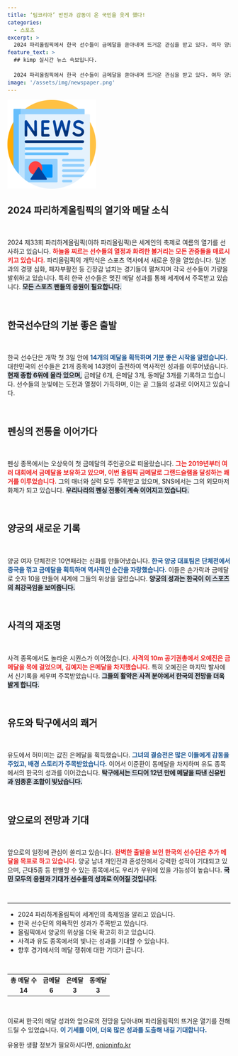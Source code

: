 ```yaml
---
title: ‘팀코리아’ 반전과 감동이 온 국민을 웃게 했다!
categories:
  - 스포츠
excerpt: >
  2024 파리올림픽에서 한국 선수들이 금메달을 쏟아내며 뜨거운 관심을 받고 있다. 여자 양궁 단체전에서 10연패 신화를 달성한 한국, 펜싱에서도 3연패를 이어가며 역대 최강을 입증하고 있다.
feature_text: >
  ## kimp 실시간 뉴스 속보입니다.

  2024 파리올림픽에서 한국 선수들이 금메달을 쏟아내며 뜨거운 관심을 받고 있다. 여자 양궁 단체전에서 10연패 신화를 달성한 한국, 펜싱에서도 3연패를 이어가며 역대 최강을 입증하고 있다.
image: '/assets/img/newspaper.png'
---
```


<p><img src="/assets/img/newspaper.png" alt="kimplant 속보" /></p>

<h2 data-ke-size="size26">2024 파리하계올림픽의 열기와 메달 소식</h2>

<p data-ke-size="size16">&nbsp;</p>

<p>2024 제33회 파리하계올림픽(이하 파리올림픽)은 세계인의 축제로 여름의 열기를 선사하고 있습니다. <b><span style="color: #ee2323;">하늘을 찌르는 선수들의 열정과 화려한 볼거리는 모든 관중들을 매료시키고 있습니다.</span></b> 파리올림픽의 개막식은 스포츠 역사에서 새로운 장을 열었습니다. 일본과의 경쟁 심화, 패자부활전 등 긴장감 넘치는 경기들이 펼쳐지며 각국 선수들이 기량을 발휘하고 있습니다. 특히 한국 선수들은 멋진 메달 성과를 통해 세계에서 주목받고 있습니다. <b><span style="background-color: #21538527;">모든 스포츠 팬들의 응원이 필요합니다.</span></b></p>

<p data-ke-size="size16">&nbsp;</p>

<h2 data-ke-size="size26">한국선수단의 기분 좋은 출발</h2>

<p data-ke-size="size16">&nbsp;</p>

<p>한국 선수단은 개막 첫 3일 안에 <b><span style="color: #1a5490;">14개의 메달을 획득하며 기분 좋은 시작을 알렸습니다.</span></b> 대한민국의 선수들은 21개 종목에 143명이 출전하여 역사적인 성과를 이루어냈습니다. <b><span style="background-color: #21538527;">현재 종합 6위에 올라 있으며,</span></b> 금메달 6개, 은메달 3개, 동메달 3개를 기록하고 있습니다. 선수들의 눈빛에는 도전과 열정이 가득하며, 이는 곧 그들의 성과로 이어지고 있습니다.</p>

<p data-ke-size="size16">&nbsp;</p>

<h2 data-ke-size="size26">펜싱의 전통을 이어가다</h2>

<p data-ke-size="size16">&nbsp;</p>

<p>펜싱 종목에서는 오상욱이 첫 금메달의 주인공으로 떠올랐습니다. <b><span style="color: #ee2323;">그는 2019년부터 여러 대회에서 금메달을 보유하고 있으며, 이번 올림픽 금메달로 그랜드슬램을 달성하는 쾌거를 이루었습니다.</span></b> 그의 매너와 실력 모두 주목받고 있으며, SNS에서는 그의 외모마저 화제가 되고 있습니다. <b><span style="background-color: #21538527;">우리나라의 펜싱 전통이 계속 이어지고 있습니다.</span></b></p>

<p data-ke-size="size16">&nbsp;</p>

<h2 data-ke-size="size26">양궁의 새로운 기록</h2>

<p data-ke-size="size16">&nbsp;</p>

<p>양궁 여자 단체전은 10연패라는 신화를 만들어냈습니다. <b><span style="color: #1a5490;">한국 양궁 대표팀은 단체전에서 중국을 꺾고 금메달을 획득하며 역사적인 순간을 자랑했습니다.</span></b> 이들은 손가락과 금메달로 숫자 10을 만들어 세계에 그들의 위상을 알렸습니다. <b><span style="background-color: #21538527;">양궁의 성과는 한국이 이 스포츠의 최강국임을 보여줍니다.</span></b></p>

<p data-ke-size="size16">&nbsp;</p>

<h2 data-ke-size="size26">사격의 재조명</h2>

<p data-ke-size="size16">&nbsp;</p>

<p>사격 종목에서도 놀라운 시퀀스가 이어졌습니다. <b><span style="color: #ee2323;">사격의 10m 공기권총에서 오예진은 금메달을 목에 걸었으며, 김예지는 은메달을 차지했습니다.</span></b> 특히 오예진은 마지막 발사에서 신기록을 세우며 주목받았습니다. <b><span style="background-color: #21538527;">그들의 활약은 사격 분야에서 한국의 전망을 더욱 밝게 합니다.</span></b></p>

<p data-ke-size="size16">&nbsp;</p>

<h2 data-ke-size="size26">유도와 탁구에서의 쾌거</h2>

<p data-ke-size="size16">&nbsp;</p>

<p>유도에서 허미미는 값진 은메달을 획득했습니다. <b><span style="color: #1a5490;">그녀의 결승전은 많은 이들에게 감동을 주었고, 배경 스토리가 주목받았습니다.</span></b> 이어서 이준환이 동메달을 차지하며 유도 종목에서의 한국의 성과를 이어갔습니다. <b><span style="background-color: #21538527;">탁구에서는 드디어 12년 만에 메달을 따낸 신유빈과 임종훈 조합이 빛났습니다.</span></b></p>

<p data-ke-size="size16">&nbsp;</p>

<h2 data-ke-size="size26">앞으로의 전망과 기대</h2>

<p data-ke-size="size16">&nbsp;</p>

<p>앞으로의 일정에 관심이 쏠리고 있습니다. <b><span style="color: #ee2323;">완벽한 출발을 보인 한국의 선수단은 추가 메달을 목표로 하고 있습니다.</span></b> 양궁 남녀 개인전과 혼성전에서 강력한 성적이 기대되고 있으며, 근대5종 등 판별할 수 있는 종목에서도 우리가 우위에 있을 가능성이 높습니다. <b><span style="background-color: #21538527;">국민 모두의 응원과 기대가 선수들의 성과로 이어질 것입니다.</span></b></p>

<p data-ke-size="size16">&nbsp;</p>

<hr>

<ul>
    <li>2024 파리하계올림픽이 세계인의 축제임을 알리고 있습니다.</li>
    <li>한국 선수단의 의욕적인 성과가 주목받고 있습니다.</li>
    <li>올림픽에서 양궁의 위상을 더욱 확고히 하고 있습니다.</li>
    <li>사격과 유도 종목에서의 빛나는 성과를 기대할 수 있습니다.</li>
    <li>향후 경기에서의 메달 쟁취에 대한 기대가 큽니다.</li>
</ul>

<p data-ke-size="size16">&nbsp;</p>

<table style="width: 100%;">
    <tr>
        <td style="text-align: center; height: 17px;"><b>총 메달 수</b></td>
        <td style="text-align: center; height: 17px;"><b>금메달</b></td>
        <td style="text-align: center; height: 17px;"><b>은메달</b></td>
        <td style="text-align: center; height: 17px;"><b>동메달</b></td>
    </tr>
    <tr>
        <td style="text-align: center; height: 17px;"><b>14</b></td>
        <td style="text-align: center; height: 17px;"><b>6</b></td>
        <td style="text-align: center; height: 17px;"><b>3</b></td>
        <td style="text-align: center; height: 17px;"><b>3</b></td>
    </tr>
</table>

<p data-ke-size="size16">&nbsp;</p>

<p>이로써 한국의 메달 성과와 앞으로의 전망을 담아내며 파리올림픽의 뜨거운 열기를 전해 드릴 수 있었습니다. <b><span style="color: #1a5490;">이 기세를 이어, 더욱 많은 성과를 도출해 내길 기대합니다.</span></b></p>
유용한 생활 정보가 필요하시다면, <a href="https://onioninfo.kr" rel="dofollow">onioninfo.kr</a>


